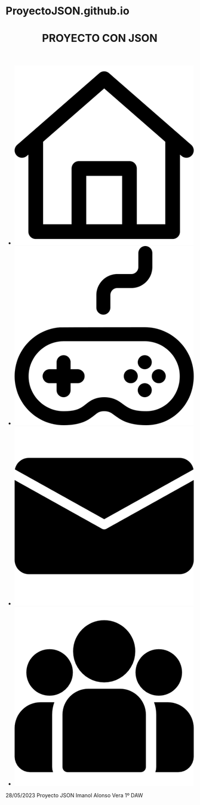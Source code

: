 # ProyectoJSON.github.io
<!DOCTYPE html>
<html lang="es">
<head>
    <meta charset="UTF-8">
    <meta http-equiv="X-UA-Compatible" content="IE=edge">
    <meta name="viewport" content="width=device-width, initial-scale=1.0">
    <link rel="stylesheet" href="style.css">
    <title>Proyecto Tercer Trimestre JSON</title>
</head>
<body>
    <div class="general">
        <header class="imagen"><h1>PROYECTO CON JSON</h1></header>
        <div id="central">
            <nav>
                <ul>
                    <li><a href="index.html"><img src="imagenes/casa.png"></a></li>
                    <li><a href="#"><img src="imagenes/palanca-de-mando.png"></a></li>
                    <li><a href="formulario.html"><img src="imagenes/letra.png"></a></li>
                    <li><a href="#"><img src="imagenes/grupo.png"></a></li>
                </ul>
            </nav>
        <div id="principal"></div>
    </div>
        <footer>
            <p> 28/05/2023 Proyecto JSON Imanol Alonso Vera 1º DAW</p>
        </footer>
    </div>

 <script>
    fetch('https://free-to-play-games-database.p.rapidapi.com/api/games?platform=pc',{
	 method: 'GET',
	 headers: {
	 	'X-RapidAPI-Key': '6794d82e63msh7504074a084680cp10b435jsn696e01831761',
	 	'X-RapidAPI-Host': 'free-to-play-games-database.p.rapidapi.com'
	 }})
        .then(response => response.json())
        .then(function (juegos) {
            document.getElementById("principal").innerHTML = "";

            for (var i = 0; i < 24; i++) {

                document.getElementById("principal").innerHTML +=
                    "<div class='tarjeta'>" +
                       "<a href='juego.html?id=" + juegos[i].id + "'>" + "<img src='" + juegos[i].thumbnail + "'> " + "</a>" +
                            "<p>" + juegos[i].title + "</p>"
                    "</div>";              
            }
        });  
</script>
</body>
</html>
